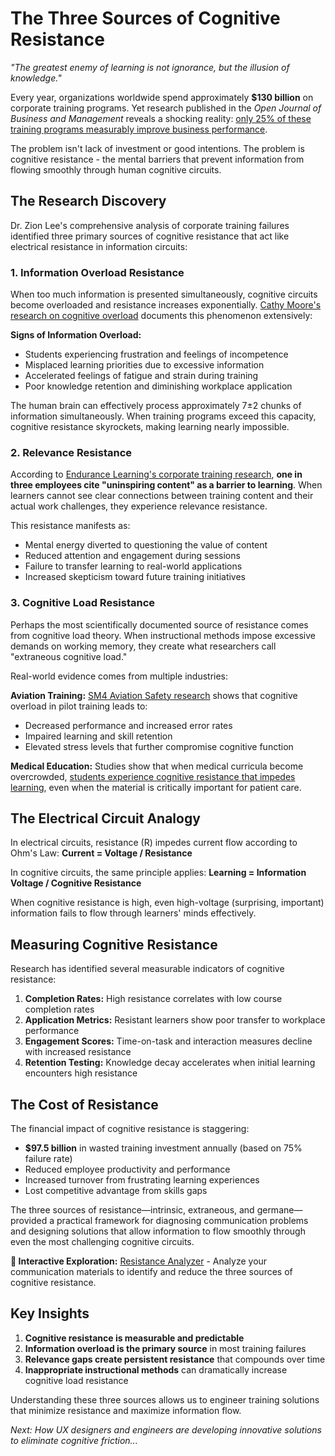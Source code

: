 # The Three Sources of Cognitive Resistance

*"The greatest enemy of learning is not ignorance, but the illusion of knowledge."*

Every year, organizations worldwide spend approximately **$130 billion** on corporate training programs. Yet research published in the *Open Journal of Business and Management* reveals a shocking reality: [only 25% of these training programs measurably improve business performance](https://www.scirp.org/journal/paperinformation?paperid=127999).

The problem isn't lack of investment or good intentions. The problem is cognitive resistance - the mental barriers that prevent information from flowing smoothly through human cognitive circuits.

## The Research Discovery

Dr. Zion Lee's comprehensive analysis of corporate training failures identified three primary sources of cognitive resistance that act like electrical resistance in information circuits:

### 1. **Information Overload Resistance**

When too much information is presented simultaneously, cognitive circuits become overloaded and resistance increases exponentially. [Cathy Moore's research on cognitive overload](https://blog.cathy-moore.com/cognitive-overload/) documents this phenomenon extensively:

**Signs of Information Overload:**
- Students experiencing frustration and feelings of incompetence
- Misplaced learning priorities due to excessive information
- Accelerated feelings of fatigue and strain during training
- Poor knowledge retention and diminishing workplace application

The human brain can effectively process approximately 7±2 chunks of information simultaneously. When training programs exceed this capacity, cognitive resistance skyrockets, making learning nearly impossible.

### 2. **Relevance Resistance** 

According to [Endurance Learning's corporate training research](https://endurancelearning.com/blog/infographic-why-corporate-training-is-a-colossal-waste-and-what-to-do-about-it/), **one in three employees cite "uninspiring content" as a barrier to learning**. When learners cannot see clear connections between training content and their actual work challenges, they experience relevance resistance.

This resistance manifests as:
- Mental energy diverted to questioning the value of content
- Reduced attention and engagement during sessions  
- Failure to transfer learning to real-world applications
- Increased skepticism toward future training initiatives

### 3. **Cognitive Load Resistance**

Perhaps the most scientifically documented source of resistance comes from cognitive load theory. When instructional methods impose excessive demands on working memory, they create what researchers call "extraneous cognitive load."

Real-world evidence comes from multiple industries:

**Aviation Training:** [SM4 Aviation Safety research](https://sm4.global-aero.com/articles/cognitive-overload-in-aviation-training-understanding-and-mitigating-risks/) shows that cognitive overload in pilot training leads to:
- Decreased performance and increased error rates
- Impaired learning and skill retention
- Elevated stress levels that further compromise cognitive function

**Medical Education:** Studies show that when medical curricula become overcrowded, [students experience cognitive resistance that impedes learning](https://pmc.ncbi.nlm.nih.gov/articles/PMC8463236/), even when the material is critically important for patient care.

## The Electrical Circuit Analogy

In electrical circuits, resistance (R) impedes current flow according to Ohm's Law:
**Current = Voltage / Resistance**

In cognitive circuits, the same principle applies:
**Learning = Information Voltage / Cognitive Resistance**

When cognitive resistance is high, even high-voltage (surprising, important) information fails to flow through learners' minds effectively.

## Measuring Cognitive Resistance

Research has identified several measurable indicators of cognitive resistance:

1. **Completion Rates:** High resistance correlates with low course completion rates
2. **Application Metrics:** Resistant learners show poor transfer to workplace performance  
3. **Engagement Scores:** Time-on-task and interaction measures decline with increased resistance
4. **Retention Testing:** Knowledge decay accelerates when initial learning encounters high resistance

## The Cost of Resistance

The financial impact of cognitive resistance is staggering:
- **$97.5 billion** in wasted training investment annually (based on 75% failure rate)
- Reduced employee productivity and performance
- Increased turnover from frustrating learning experiences
- Lost competitive advantage from skills gaps

The three sources of resistance—intrinsic, extraneous, and germane—provided a practical framework for diagnosing communication problems and designing solutions that allow information to flow smoothly through even the most challenging cognitive circuits.

**🔗 Interactive Exploration:** [Resistance Analyzer](../demos/notebooks/resistance_analysis_demo.ipynb) - Analyze your communication materials to identify and reduce the three sources of cognitive resistance.

## Key Insights

1. **Cognitive resistance is measurable and predictable**
2. **Information overload is the primary source** in most training failures
3. **Relevance gaps create persistent resistance** that compounds over time
4. **Inappropriate instructional methods** can dramatically increase cognitive load resistance

Understanding these three sources allows us to engineer training solutions that minimize resistance and maximize information flow.

*Next: How UX designers and engineers are developing innovative solutions to eliminate cognitive friction...* 
